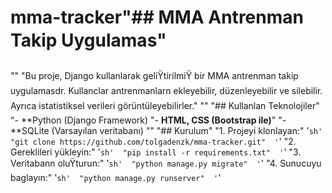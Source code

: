 # mma-tracker"## MMA Antrenman Takip Uygulamas" 
"" 
"Bu proje, Django kullanlarak geliŸtirilmiŸ bir MMA antrenman takip uygulamasdr. Kullanclar antrenmanlarn ekleyebilir, düzenleyebilir ve silebilir. Ayrıca istatistiksel verileri görüntüleyebilirler." 
"" 
"## Kullanlan Teknolojiler" 
"- **Python (Django Framework)
"- **HTML, CSS (Bootstrap ile)**" 
"- **SQLite (Varsayılan veritabanı)
"" 
"## Kurulum" 
"1. Projeyi klonlayan:" 
'```sh' 
"git clone https://github.com/tolgadenzk/mma-tracker.git" 
'```' 
"2. Gereklileri yükleyin:" 
'```sh' 
"pip install -r requirements.txt" 
'```' 
"3. Veritabann oluŸturun:" 
'```sh' 
"python manage.py migrate" 
'```' 
"4. Sunucuyu baglayın:" 
'```sh' 
"python manage.py runserver" 
'```' 
